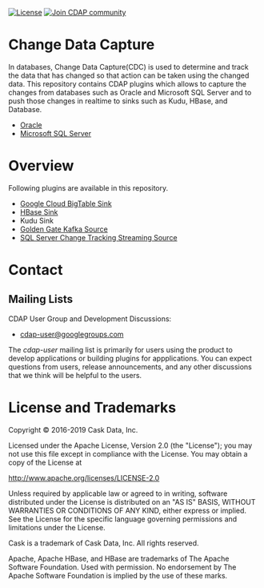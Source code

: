 [![License](https://img.shields.io/badge/License-Apache%202.0-blue.svg)](https://opensource.org/licenses/Apache-2.0)
[![Join CDAP community](https://cdap-users.herokuapp.com/badge.svg?t=wrangler)](https://cdap-users.herokuapp.com?t=1)

Change Data Capture
===================

In databases, Change Data Capture(CDC) is used to determine and track the data that has changed so that
action can be taken using the changed data. This repository contains CDAP plugins which allows to capture
the changes from databases such as Oracle and Microsoft SQL Server and to push those changes in realtime
to sinks such as Kudu, HBase, and Database.

* [Oracle](docs/oracle/Oracle.md)
* [Microsoft SQL Server](docs/CTSQLServer.md)

# Overview

Following plugins are available in this repository. 

  * [Google Cloud BigTable Sink](docs/CDCBigTable-sparksink.md)
  * [HBase Sink](docs/CDCHBase-sparksink.md)
  * Kudu Sink 
  * [Golden Gate Kafka Source](docs/oracle/Oracle.md)
  * [SQL Server Change Tracking Streaming Source](docs/CTSQLServer.md)

# Contact

## Mailing Lists

CDAP User Group and Development Discussions:

* [cdap-user@googlegroups.com](https://groups.google.com/d/forum/cdap-user)

The *cdap-user* mailing list is primarily for users using the product to develop
applications or building plugins for appplications. You can expect questions from
users, release announcements, and any other discussions that we think will be helpful
to the users.

# License and Trademarks

Copyright © 2016-2019 Cask Data, Inc.

Licensed under the Apache License, Version 2.0 (the "License"); you may not use this file except
in compliance with the License. You may obtain a copy of the License at

http://www.apache.org/licenses/LICENSE-2.0

Unless required by applicable law or agreed to in writing, software distributed under the
License is distributed on an "AS IS" BASIS, WITHOUT WARRANTIES OR CONDITIONS OF ANY KIND,
either express or implied. See the License for the specific language governing permissions
and limitations under the License.

Cask is a trademark of Cask Data, Inc. All rights reserved.

Apache, Apache HBase, and HBase are trademarks of The Apache Software Foundation. Used with
permission. No endorsement by The Apache Software Foundation is implied by the use of these marks.




